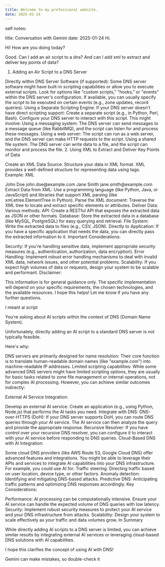 ```yaml
---
title: Welcome to my professional website. 
date: 2025-01-24
---
```

self notes:

title: Conversation with Gemini
date: 2025-01-24
Hi.


Hi! How are you doing today?





Good. Can I add an air script to a dns? And can I add xml to extract and deliver key points of data?


1. Adding an Air Script to a DNS Server

Directly within DNS Server Software (if supported):
Some DNS server software might have built-in scripting capabilities or allow you to execute external scripts.
Look for options like "custom scripts," "hooks," or "events" within the DNS server's configuration.
If available, you can usually specify the script to be executed on certain events (e.g., zone updates, record queries).
Using a Separate Scripting Engine:
If your DNS server doesn't have direct scripting support:
Create a separate script (e.g., in Python, Perl, Bash).
Configure your DNS server to interact with this script. This might involve:
Using a messaging system: The DNS server can send messages to a message queue (like RabbitMQ), and the script can listen for and process these messages.
Using a web server: The script can run as a web server, and the DNS server can make HTTP requests to the script.
Using a shared file system: The DNS server can write data to a file, and the script can monitor and process the file.
2. Using XML to Extract and Deliver Key Points of Data

Create an XML Data Source:
Structure your data in XML format. XML provides a well-defined structure for representing data using tags.   
Example:
XML

<users>
  <user id="1">
    <name>John Doe</name>
    <email>john.doe@example.com</email>
  </user>
  <user id="2">
    <name>Jane Smith</name>
    <email>jane.smith@example.com</email>
  </user>
</users>
Extract Data from XML:
Use a programming language (like Python, Java, or JavaScript) and libraries that support XML parsing (like xml.etree.ElementTree in Python).
Parse the XML document: Traverse the XML tree to locate and extract specific elements or attributes.
Deliver Data:
Various methods:
API: Create a RESTful API that exposes the extracted data as JSON or other formats.
Database: Store the extracted data in a database (like MySQL, PostgreSQL) for easy querying and retrieval.
File System: Write the extracted data to files (e.g., CSV, JSON).
Directly to Application: If you have a specific application that needs the data, you can directly pass the extracted information to it.
Important Considerations:

Security: If you're handling sensitive data, implement appropriate security measures (e.g., authentication, authorization, data encryption).
Error Handling: Implement robust error handling mechanisms to deal with invalid XML data, network issues, and other potential problems.
Scalability: If you expect high volumes of data or requests, design your system to be scalable and performant.
Disclaimer:

This information is for general guidance only.
The specific implementation will depend on your specific requirements, the chosen technologies, and the available resources.
I hope this helps! Let me know if you have any further questions.






I meant ai script


You're asking about AI scripts within the context of DNS (Domain Name System).

Unfortunately, directly adding an AI script to a standard DNS server is not typically feasible.

Here's why:

DNS servers are primarily designed for name resolution: Their core function is to translate human-readable domain names (like "example.com") into machine-readable IP addresses.
Limited scripting capabilities: While some advanced DNS servers might have limited scripting options, they are usually for basic tasks related to zone file management or internal operations, not for complex AI processing.
However, you can achieve similar outcomes indirectly:

External AI Service Integration:

Develop an external AI service: Create an application (e.g., using Python, Node.js) that performs the AI tasks you need.
Integrate with DNS:
DNS-over-HTTPS (DoH): If your DNS server supports DoH, you can route DNS queries through your AI service. The AI service can then analyze the query and provide the appropriate response.
Recursive Resolver: If you have control over your recursive DNS resolver, you can configure it to interact with your AI service before responding to DNS queries.
Cloud-Based DNS with AI Integration:

Some cloud DNS providers (like AWS Route 53, Google Cloud DNS) offer advanced features and integrations.
You might be able to leverage their APIs and services to integrate AI capabilities into your DNS infrastructure. For example, you could use AI for:
Traffic steering: Directing traffic based on user location, device type, or other factors.
Anomaly detection: Identifying and mitigating DNS-based attacks.
Predictive DNS: Anticipating traffic patterns and optimizing DNS responses accordingly.
Key Considerations:

Performance: AI processing can be computationally intensive. Ensure your AI service can handle the expected volume of DNS queries with low latency.
Security: Implement robust security measures to protect your AI service and your DNS infrastructure from attacks.
Scalability: Design your system to scale effectively as your traffic and data volumes grow.
In Summary

While directly adding AI scripts to a DNS server is limited, you can achieve similar results by integrating external AI services or leveraging cloud-based DNS solutions with AI capabilities.

I hope this clarifies the concept of using AI with DNS!











Gemini can make mistakes, so double-check it


